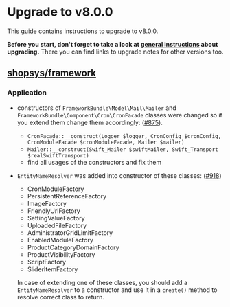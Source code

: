 # Upgrade to v8.0.0

This guide contains instructions to upgrade to v8.0.0.

**Before you start, don't forget to take a look at [general instructions](/UPGRADE.md) about upgrading.**
There you can find links to upgrade notes for other versions too.

## [shopsys/framework]

### Application
- constructors of `FrameworkBundle\Model\Mail\Mailer` and `FrameworkBundle\Component\Cron\CronFacade` classes were changed so if you extend them change them accordingly: ([#875](https://github.com/shopsys/shopsys/pull/875)).
    - `CronFacade::__construct(Logger $logger, CronConfig $cronConfig, CronModuleFacade $cronModuleFacade, Mailer $mailer)`
    - `Mailer::__construct(Swift_Mailer $swiftMailer, Swift_Transport $realSwiftTransport)`
    - find all usages of the constructors and fix them
- `EntityNameResolver` was added into constructor of these classes: ([#918](https://github.com/shopsys/shopsys/pull/918))
    - CronModuleFactory
    - PersistentReferenceFactory
    - ImageFactory
    - FriendlyUrlFactory
    - SettingValueFactory
    - UploadedFileFactory
    - AdministratorGridLimitFactory
    - EnabledModuleFactory
    - ProductCategoryDomainFactory
    - ProductVisibilityFactory
    - ScriptFactory
    - SliderItemFactory
    
    In case of extending one of these classes, you should add a `EntityNameResolver` to a constructor and use it in a `create()` method to resolve correct class to return.

[shopsys/framework]: https://github.com/shopsys/framework